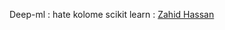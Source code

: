 Deep-ml : [](https://www.deep-ml.com/)
hate kolome scikit learn : [](https://github.com/hamidhosen42/My-learning-Book-Shunno-Theke-Python-Machine-learning-Hate-Kalame-Scikit-Learn)
[Zahid Hassan ](https://www.youtube.com/@zahidhossen3134/playlists)
